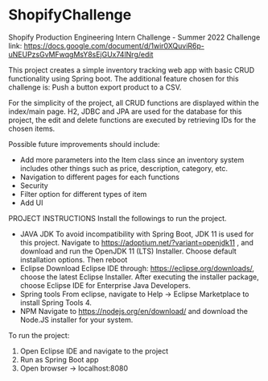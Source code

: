 # ShopifyChallenge
Shopify Production Engineering Intern Challenge - Summer 2022
Challenge link: https://docs.google.com/document/d/1wir0XQuviR6p-uNEUPzsGvMFwqgMsY8sEjGUx74lNrg/edit

This project creates a simple inventory tracking web app with basic CRUD functionality using Spring boot. 
The additional feature chosen for this challenge is: Push a button export product to a CSV.

For the simplicity of the project, all CRUD functions are displayed within the index/main page.
H2, JDBC and JPA are used for the database for this project, the edit and delete functions are executed by retrieving IDs for the chosen items.

Possible future improvements should include:
+ Add more parameters into the Item class since an inventory system includes other things such as price, description, category, etc.
+ Navigation to different pages for each functions
+ Security 
+ Filter option for different types of item
+ Add UI

PROJECT INSTRUCTIONS
Install the followings to run the project. 
+ JAVA JDK
To avoid incompatibility with Spring Boot, JDK 11 is used for this project. 
Navigate to https://adoptium.net/?variant=openjdk11 , and  download and run the OpenJDK 11 (LTS) Installer. Choose default installation options. Then reboot
+ Eclipse
Download Eclipse IDE through: https://eclipse.org/downloads/, choose the latest Eclipse Installer. After executing the installer package, choose Eclipse IDE for Enterprise Java Developers.
+ Spring tools
From eclipse, navigate to Help -> Eclipse Marketplace to install Spring Tools 4. 
+ NPM
Navigate to https://nodejs.org/en/download/ and download the Node.JS installer for your system.

To run the project:
1.	Open Eclipse IDE and navigate to the project
2.	Run as Spring Boot app
3.	Open browser -> localhost:8080


